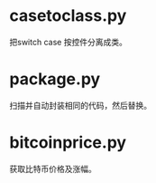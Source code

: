 # casetoclass.py
把switch case 按控件分离成类。

# package.py
扫描并自动封装相同的代码，然后替换。

# bitcoinprice.py
获取比特币价格及涨幅。
